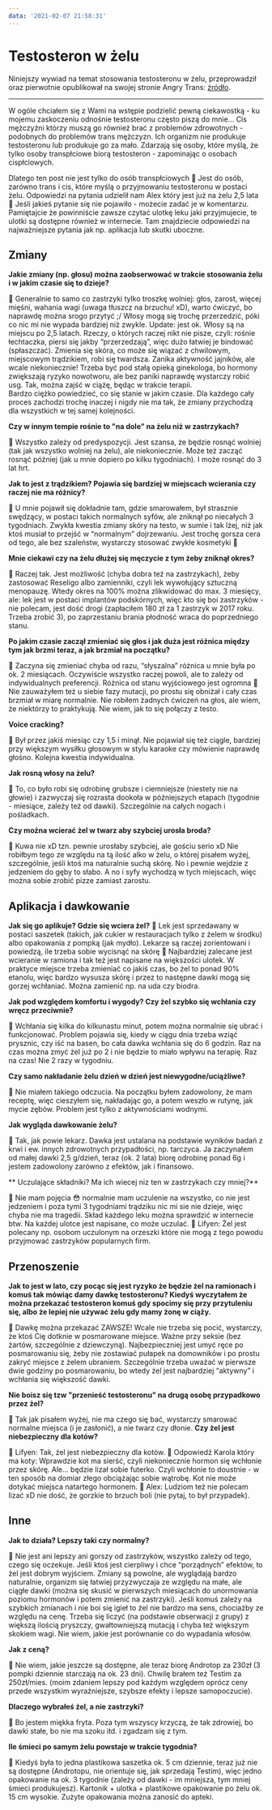 ```yaml
---
data: '2021-02-07 21:58:31'
---
```

# Testosteron w żelu

Niniejszy wywiad na temat stosowania testosteronu w żelu, przeprowadził oraz pierwotnie opublikował na swojej stronie Angry Trans: [źródło](https://www.facebook.com/AngryTrans/posts/846885065817264).

---

W ogóle chciałem się z Wami na wstępie podzielić pewną ciekawostką - ku mojemu zaskoczeniu odnośnie testosteronu często piszą do mnie... Cis mężczyźni którzy muszą go również brać z problemów zdrowotnych - podobnych do problemów trans mężczyzn. Ich organizm nie produkuje testosteronu lub produkuje go za mało. Zdarzają się osoby, które myślą, że tylko osoby transpłciowe biorą testosteron - zapominając o osobach cispłciowych.

Dlatego ten post nie jest tylko do osób transpłciowych 🙂 Jest do osób, zarówno trans i cis, które myślą o przyjmowaniu testosteronu w postaci żelu. Odpowiedzi na pytania udzielił nam Alex który jest już na żelu 2,5 lata 🙂
Jeśli jakieś pytanie się nie pojawiło - możecie zadać je w komentarzu.
Pamiętajcie że powinniście zawsze czytać ulotkę leku jaki przyjmujecie, te ulotki są dostępne również w internecie. Tam znajdziecie odpowiedzi na najważniejsze pytania jak np. aplikacja lub skutki uboczne.

## Zmiany

**Jakie zmiany (np. głosu) można zaobserwować w trakcie stosowania żelu i w jakim czasie się to dzieje?**

💬 Generalnie to samo co zastrzyki tylko troszkę wolniej: głos, zarost, więcej mięśni, wahania wagi (uwaga tłuszcz na brzuchu! xD), warto ćwiczyć, bo naprawdę można srogo przytyć ;/ Włosy mogą się trochę przerzedzić, póki co nic mi nie wypada bardziej niż zwykle.
Update: jest ok. Włosy są na miejscu po 2,5 latach.
Rzeczy, o których raczej nikt nie pisze, czyli: rośnie łechtaczka, piersi się jakby “przerzedzają”, więc dużo łatwiej je bindować (spłaszczać). Zmienia się skóra, co może się wiązać z chwilowym, miejscowym trądzikiem, robi się twardsza. Zanika aktywność jajników, ale wcale niekoniecznie! Trzeba być pod stałą opieką ginekologa, bo hormony zwiększają ryzyko nowotworu, ale bez paniki naprawdę wystarczy robić usg.
Tak, można zajść w ciążę, będąc w trakcie terapii.  
Bardzo ciężko powiedzieć, co się stanie w jakim czasie. Dla każdego cały proces zachodzi trochę inaczej i nigdy nie ma tak, że zmiany przychodzą dla wszystkich w tej samej kolejności.

**Czy w innym tempie rośnie to "na dole" na żelu niż w zastrzykach?**

💬 Wszystko zależy od predyspozycji. Jest szansa, że będzie rosnąć wolniej (tak jak wszystko wolniej na żelu), ale niekoniecznie. Może też zacząć rosnąć później (jak u mnie dopiero po kilku tygodniach). I może rosnąć do 3 lat hrt.

**Jak to jest z trądzikiem? Pojawia się bardziej w miejscach wcierania czy raczej nie ma różnicy?**

💬 U mnie pojawił się dokładnie tam, gdzie smarowałem, był strasznie swędzący, w postaci takich normalnych syfów, ale zniknął po niecałych 3 tygodniach. Zwykła kwestia zmiany skóry na testo, w sumie i tak lżej, niż jak ktoś musiał to przejść w “normalnym” dojrzewaniu. Jest trochę gorsza cera od tego, ale bez szaleństw, wystarczy stosować zwykłe kosmetyki 🙂

**Mnie ciekawi czy na żelu dłużej się męczycie z tym żeby zniknął okres?**

💬 Raczej tak. Jest możliwość (chyba dobra też na zastrzykach), żeby zastosować Reseligo albo zamienniki, czyli lek wywołujący sztuczną menopauzę. Wtedy okres na 100% można zlikwidować do max. 3 miesięcy, ale:
lek jest w postaci implantów podskórnych, więc kto się boi zastrzyków - nie polecam,
jest dość drogi (zapłaciłem 180 zł za 1 zastrzyk w 2017 roku. Trzeba zrobić 3),
po zaprzestaniu brania płodność wraca do poprzedniego stanu.

**Po jakim czasie zaczął zmieniać się głos i jak duża jest różnica między tym jak brzmi teraz, a jak brzmiał na początku?**

💬 Zaczyna się zmieniać chyba od razu, “słyszalna” różnica u mnie była po ok. 2 miesiącach. Oczywiście wszystko raczej powoli, ale to zależy od indywidualnych preferencji. Różnica od stanu wyjściowego jest ogromna 🙂
Nie zauważyłem też u siebie fazy mutacji, po prostu się obniżał i cały czas brzmiał w miarę normalnie.
Nie robiłem żadnych ćwiczeń na głos, ale wiem, że niektórzy to praktykują. Nie wiem, jak to się połączy z testo.

**Voice cracking?**

💬 Był przez jakiś miesiąc czy 1,5 i minął. Nie pojawiał się też ciągle, bardziej przy większym wysiłku głosowym w stylu karaoke czy mówienie naprawdę głośno. Kolejna kwestia indywidualna.

**Jak rosną włosy na żelu?**

💬 To, co było robi się odrobinę grubsze i ciemniejsze (niestety nie na głowie) i zazwyczaj się rozrasta dookoła w późniejszych etapach (tygodnie - miesiące, zależy też od dawki). Szczególnie na całych nogach i pośladkach.

**Czy można wcierać żel w twarz aby szybciej urosła broda?**

💬 Kuwa nie xD tzn. pewnie urosłaby szybciej, ale gościu serio xD Nie robiłbym tego ze względu na tą ilość alko w żelu, o której pisałem wyżej, szczególnie, jeśli ktoś ma naturalnie suchą skórę. No i pewnie wejdzie z jedzeniem do gęby to słabo. A no i syfy wychodzą w tych miejscach, więc można sobie zrobić pizze zamiast zarostu.

## Aplikacja i dawkowanie

**Jak się go aplikuje? Gdzie się wciera żel?**
💬 Lek jest sprzedawany w postaci saszetek (takich, jak cukier w restauracjach tylko z żelem w środku) albo opakowania z pompką (jak mydło). Lekarze są raczej zorientowani i powiedzą, ile trzeba sobie wycisnąć na skórę 🙂
Najbardziej zalecane jest wcieranie w ramiona i tak też jest napisane na większości ulotek. W praktyce miejsce trzeba zmieniać co jakiś czas, bo żel to ponad 90% etanolu, więc bardzo wysusza skórę i przez to następne dawki mogą się gorzej wchłaniać. Można zamienić np. na uda czy biodra.

**Jak pod względem komfortu i wygody? Czy żel szybko się wchłania czy wręcz przeciwnie?**

 💬 Wchłania się kilka do kilkunastu minut, potem można normalnie się ubrać i funkcjonować. Problem pojawia się, kiedy w ciągu dnia trzeba wziąć prysznic, czy iść na basen, bo cała dawka wchłania się do 6 godzin. Raz na czas można zmyć żel już po 2 i nie będzie to miało wpływu na terapię. Raz na czas! Nie 2 razy w tygodniu.

**Czy samo nakładanie żelu dzień w dzień jest niewygodne/uciążliwe?**

💬 Nie miałem takiego odczucia. Na początku byłem zadowolony, że mam receptę, więc cieszyłem się, nakładając go, a potem weszło w rutynę, jak mycie zębów. Problem jest tylko z aktywnościami wodnymi.

**Jak wygląda dawkowanie żelu?**

💬 Tak, jak powie lekarz. Dawka jest ustalana na podstawie wyników badań z krwi i ew. innych zdrowotnych przypadłości, np. tarczyca.
Ja zaczynałem od małej dawki 2,5 g/dzień, teraz (ok. 2 lata) biorę odrobinę ponad 6g i jestem zadowolony zarówno z efektów, jak i finansowo.

** Uczulające składniki? Ma ich wiecej niz ten w zastrzykach czy mniej?**

💬 Nie mam pojęcia 😳 normalnie mam uczulenie na wszystko, co nie jest jedzeniem i poza tymi 3 tygodniami trądziku nic mi sie nie dzieje, więc chyba nie ma tragedii. Skład każdego leku można sprawdzić w internecie btw. Na każdej ulotce jest napisane, co może uczulać.
💬 Lifyen: Żel jest polecany np. osobom uczulonym na orzeszki które nie mogą z tego powodu przyjmować zastrzyków popularnych firm.

## Przenoszenie

**Jak to jest w lato, czy pocąc się jest ryzyko że będzie żel na ramionach i komuś tak mówiąc damy dawkę testosteronu? Kiedyś wyczytałem że można przekazać testosteron komuś gdy spocimy się przy przytuleniu się, albo że lepiej nie używać żelu gdy mamy żonę w ciąży.**

💬 Dawkę można przekazać ZAWSZE! Wcale nie trzeba się pocić, wystarczy, że ktoś Cię dotknie w posmarowane miejsce. Ważne przy seksie (bez żartów, szczególnie z dziewczyną). Najbezpieczniej jest umyć ręce po posmarowaniu się, żeby nie zostawiać pułapek na domowników i po prostu zakryć miejsce z żelem ubraniem. Szczególnie trzeba uważać w pierwsze dwie godziny po posmarowaniu, bo wtedy żel jest najbardziej “aktywny” i wchłania się większość dawki.

**Nie boisz się tzw "przenieść testosteronu" na drugą osobę przypadkowo przez żel?**

💬 Tak jak pisałem wyżej, nie ma czego się bać, wystarczy smarować normalne miejsca (i je zasłonić), a nie twarz czy dłonie.
**Czy żel jest niebezpieczny dla kotów?**

💬 Lifyen: Tak, żel jest niebezpieczny dla kotów.
💬 Odpowiedź Karola który ma koty: Wprawdzie kot ma sierść, czyli niekoniecznie hormon się wchłonie przez skórę. Ale... będzie lizał sobie futerko. Czyli wchłonie to doustnie - w ten sposób na domiar złego obciążając sobie wątrobę. Kot nie może dotykać miejsca natartego hormonem.
💬 Alex: Ludziom też nie polecam lizać xD nie dość, że gorzkie to brzuch boli (nie pytaj, to był przypadek).

## Inne

**Jak to działa? Lepszy taki czy normalny?**

💬 Nie jest ani lepszy ani gorszy od zastrzyków, wszystko zależy od tego, czego się oczekuje. Jeśli ktoś jest cierpliwy i chce “porządnych” efektów, to żel jest dobrym wyjściem. Zmiany są powolne, ale wyglądają bardzo naturalnie, organizm się łatwiej przyzwyczaja ze względu na małe, ale ciągłe dawki (można się skusić w pierwszych miesiącach do unormowania poziomu hormonów i potem zmienić na zastrzyki).
Jeśli komuś zależy na szybkich zmianach i nie boi się igieł to żel nie bardzo ma sens, chociażby ze względu na cenę. Trzeba się liczyć (na podstawie obserwacji z grupy) z większą ilością pryszczy, gwałtowniejszą mutacją i chyba też większym skokiem wagi. Nie wiem, jakie jest porównanie co do wypadania włosów.

**Jak z ceną?**

💬 Nie wiem, jakie jeszcze są dostępne, ale teraz biorę Androtop za 230zł (3 pompki dziennie starczają na ok. 23 dni). Chwilę brałem też Testim za 250zł/mies. (moim zdaniem lepszy pod każdym względem oprócz ceny przede wszystkim  wyraźniejsze, szybsze efekty i lepsze samopoczucie).

**Dlaczego wybrałeś żel, a nie zastrzyki?**

💬 Bo jestem miękka fryta. Poza tym wszyscy krzyczą, że tak zdrowiej, bo dawki stałe, bo nie ma szoku itd. i zgadzam się z tym.

**Ile śmieci po samym żelu powstaje w trakcie tygodnia?**

💬 Kiedyś była to jedna plastikowa saszetka ok. 5 cm dziennie, teraz już nie są dostępne (Androtopu, nie orientuje się, jak sprzedają Testim), więc jedno opakowanie na ok. 3 tygodnie (zależy od dawki - im mniejsza, tym mniej śmieci produkujesz). Kartonik + ulotka + plastikowe opakowanie po żelu ok. 15 cm wysokie.
Zużyte opakowania można zanosić do apteki.
